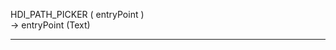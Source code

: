 ﻿HDI_PATH_PICKER ( entryPoint )   -> entryPoint (Text)  ________________________________________________________